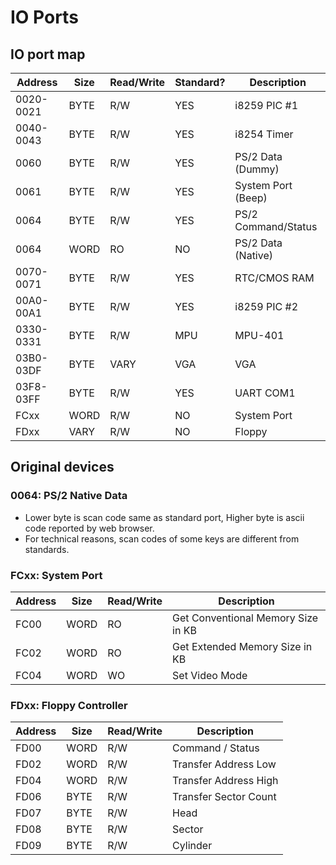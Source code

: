 # IO Ports

## IO port map

|Address|Size|Read/Write|Standard?|Description|
|-|-|-|-|-|
|0020-0021|BYTE|R/W|YES|i8259 PIC #1|
|0040-0043|BYTE|R/W|YES|i8254 Timer|
|0060|BYTE|R/W|YES|PS/2 Data (Dummy)|
|0061|BYTE|R/W|YES|System Port (Beep)|
|0064|BYTE|R/W|YES|PS/2 Command/Status|
|0064|WORD|RO|NO|PS/2 Data (Native)|
|0070-0071|BYTE|R/W|YES|RTC/CMOS RAM|
|00A0-00A1|BYTE|R/W|YES|i8259 PIC #2|
|0330-0331|BYTE|R/W|MPU|MPU-401|
|03B0-03DF|BYTE|VARY|VGA|VGA|
|03F8-03FF|BYTE|R/W|YES|UART COM1|
|FCxx|WORD|R/W|NO|System Port|
|FDxx|VARY|R/W|NO|Floppy|

## Original devices

### 0064: PS/2 Native Data

* Lower byte is scan code same as standard port, Higher byte is ascii code reported by web browser.
* For technical reasons, scan codes of some keys are different from standards.

### FCxx: System Port

|Address|Size|Read/Write|Description|
|-|-|-|-|
|FC00|WORD|RO|Get Conventional Memory Size in KB|
|FC02|WORD|RO|Get Extended Memory Size in KB|
|FC04|WORD|WO|Set Video Mode|

### FDxx: Floppy Controller

|Address|Size|Read/Write|Description|
|-|-|-|-|
|FD00|WORD|R/W|Command / Status|
|FD02|WORD|R/W|Transfer Address Low|
|FD04|WORD|R/W|Transfer Address High|
|FD06|BYTE|R/W|Transfer Sector Count|
|FD07|BYTE|R/W|Head|
|FD08|BYTE|R/W|Sector|
|FD09|BYTE|R/W|Cylinder|
